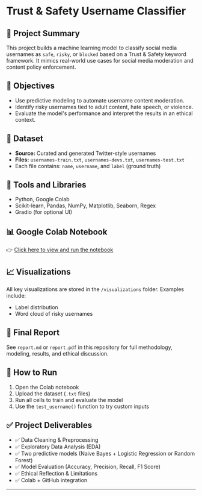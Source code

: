 # Trust & Safety Username Classifier

## 📌 Project Summary
This project builds a machine learning model to classify social media usernames as `safe`, `risky`, or `blocked` based on a Trust & Safety keyword framework. It mimics real-world use cases for social media moderation and content policy enforcement.

## 🎯 Objectives
- Use predictive modeling to automate username content moderation.
- Identify risky usernames tied to adult content, hate speech, or violence.
- Evaluate the model's performance and interpret the results in an ethical context.

## 📁 Dataset
- **Source:** Curated and generated Twitter-style usernames
- **Files:** `usernames-train.txt`, `usernames-devs.txt`, `usernames-test.txt`
- Each file contains: `name`, `username`, and `label` (ground truth)

## 🧰 Tools and Libraries
- Python, Google Colab
- Scikit-learn, Pandas, NumPy, Matplotlib, Seaborn, Regex
- Gradio (for optional UI)

## 📊 Google Colab Notebook
👉 [Click here to view and run the notebook](YOUR_COLAB_NOTEBOOK_LINK_HERE)

## 📈 Visualizations
All key visualizations are stored in the `/visualizations` folder. Examples include:
- Label distribution
- Word cloud of risky usernames

## 📃 Final Report
See `report.md` or `report.pdf` in this repository for full methodology, modeling, results, and ethical discussion.

## 🚀 How to Run
1. Open the Colab notebook
2. Upload the dataset (`.txt` files)
3. Run all cells to train and evaluate the model
4. Use the `test_username()` function to try custom inputs

## ✅ Project Deliverables
- ✅ Data Cleaning & Preprocessing
- ✅ Exploratory Data Analysis (EDA)
- ✅ Two predictive models (Naive Bayes + Logistic Regression or Random Forest)
- ✅ Model Evaluation (Accuracy, Precision, Recall, F1 Score)
- ✅ Ethical Reflection & Limitations
- ✅ Colab + GitHub integration

---

